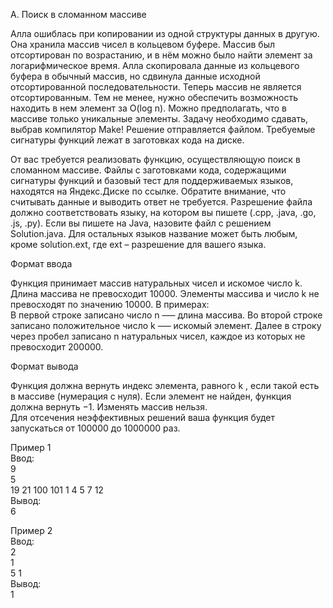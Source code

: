 A. Поиск в сломанном массиве

Алла ошиблась при копировании из одной структуры данных в другую. Она хранила массив чисел в кольцевом буфере. Массив был отсортирован по возрастанию, и в нём можно было найти элемент за логарифмическое время. Алла скопировала данные из кольцевого буфера в обычный массив, но сдвинула данные исходной отсортированной последовательности. Теперь массив не является отсортированным. Тем не менее, нужно обеспечить возможность находить в нем элемент за 
O(log n).
Можно предполагать, что в массиве только уникальные элементы.
Задачу необходимо сдавать, выбрав компилятор Make! Решение отправляется файлом. Требуемые сигнатуры функций лежат в заготовках кода на диске.

От вас требуется реализовать функцию, осуществляющую поиск в сломанном массиве. Файлы с заготовками кода, содержащими сигнатуры функций и базовый тест для поддерживаемых языков, находятся на Яндекс.Диске по ссылке. Обратите внимание, что считывать данные и выводить ответ не требуется.
Разрешение файла должно соответствовать языку, на котором вы пишете (.cpp, .java, .go, .js, .py). Если вы пишете на Java, назовите файл с решением Solution.java. Для остальных языков название может быть любым, кроме solution.ext, где ext – разрешение для вашего языка.

Формат ввода

Функция принимает массив натуральных чисел и искомое число 
k. Длина массива не превосходит 10000. Элементы массива и число k
не превосходят по значению 10000.
В примерах:<br>
В первой строке записано число n –— длина массива.
Во второй строке записано положительное число k –— искомый элемент. 
Далее в строку через пробел записано n натуральных чисел, каждое из которых не превосходит 
200000.

Формат вывода

Функция должна вернуть индекс элемента, равного 
k
, если такой есть в массиве (нумерация с нуля). Если элемент не найден, функция должна вернуть 
−1.
Изменять массив нельзя.<br>
Для отсечения неэффективных решений ваша функция будет запускаться от 100000
до 1000000 раз.

Пример 1<br>
Ввод:<br>
9<br>
5<br>
19 21 100 101 1 4 5 7 12<br>
Вывод:<br>
6<br>

Пример 2<br>
Ввод:<br>
2<br>
1<br>
5 1<br>
Вывод:<br>
1<br>
